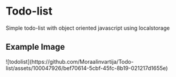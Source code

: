 # Todo-list
Simple todo-list with object oriented javascript using localstorage

<h2>Example Image</h2>
![todolist](https://github.com/Moraalinvartija/Todo-list/assets/100047926/bef70614-5cbf-45fc-8b19-021217d1655e)
